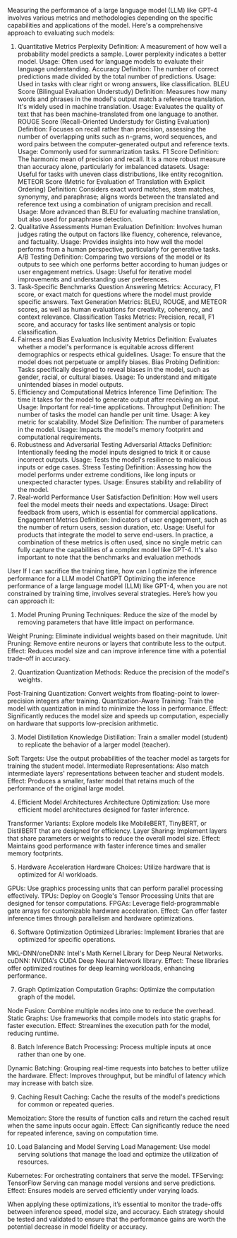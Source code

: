 Measuring the performance of a large language model (LLM) like GPT-4 involves various metrics and methodologies depending on the specific capabilities and applications of the model. Here's a comprehensive approach to evaluating such models:

1. Quantitative Metrics
Perplexity
Definition: A measurement of how well a probability model predicts a sample. Lower perplexity indicates a better model.
Usage: Often used for language models to evaluate their language understanding.
Accuracy
Definition: The number of correct predictions made divided by the total number of predictions.
Usage: Used in tasks with clear right or wrong answers, like classification.
BLEU Score (Bilingual Evaluation Understudy)
Definition: Measures how many words and phrases in the model's output match a reference translation. It's widely used in machine translation.
Usage: Evaluates the quality of text that has been machine-translated from one language to another.
ROUGE Score (Recall-Oriented Understudy for Gisting Evaluation)
Definition: Focuses on recall rather than precision, assessing the number of overlapping units such as n-grams, word sequences, and word pairs between the computer-generated output and reference texts.
Usage: Commonly used for summarization tasks.
F1 Score
Definition: The harmonic mean of precision and recall. It is a more robust measure than accuracy alone, particularly for imbalanced datasets.
Usage: Useful for tasks with uneven class distributions, like entity recognition.
METEOR Score (Metric for Evaluation of Translation with Explicit Ordering)
Definition: Considers exact word matches, stem matches, synonymy, and paraphrase; aligns words between the translated and reference text using a combination of unigram precision and recall.
Usage: More advanced than BLEU for evaluating machine translation, but also used for paraphrase detection.
2. Qualitative Assessments
Human Evaluation
Definition: Involves human judges rating the output on factors like fluency, coherence, relevance, and factuality.
Usage: Provides insights into how well the model performs from a human perspective, particularly for generative tasks.
A/B Testing
Definition: Comparing two versions of the model or its outputs to see which one performs better according to human judges or user engagement metrics.
Usage: Useful for iterative model improvements and understanding user preferences.
3. Task-Specific Benchmarks
Question Answering
Metrics: Accuracy, F1 score, or exact match for questions where the model must provide specific answers.
Text Generation
Metrics: BLEU, ROUGE, and METEOR scores, as well as human evaluations for creativity, coherency, and context relevance.
Classification Tasks
Metrics: Precision, recall, F1 score, and accuracy for tasks like sentiment analysis or topic classification.
4. Fairness and Bias Evaluation
Inclusivity Metrics
Definition: Evaluates whether a model's performance is equitable across different demographics or respects ethical guidelines.
Usage: To ensure that the model does not perpetuate or amplify biases.
Bias Probing
Definition: Tasks specifically designed to reveal biases in the model, such as gender, racial, or cultural biases.
Usage: To understand and mitigate unintended biases in model outputs.
5. Efficiency and Computational Metrics
Inference Time
Definition: The time it takes for the model to generate output after receiving an input.
Usage: Important for real-time applications.
Throughput
Definition: The number of tasks the model can handle per unit time.
Usage: A key metric for scalability.
Model Size
Definition: The number of parameters in the model.
Usage: Impacts the model's memory footprint and computational requirements.
6. Robustness and Adversarial Testing
Adversarial Attacks
Definition: Intentionally feeding the model inputs designed to trick it or cause incorrect outputs.
Usage: Tests the model's resilience to malicious inputs or edge cases.
Stress Testing
Definition: Assessing how the model performs under extreme conditions, like long inputs or unexpected character types.
Usage: Ensures stability and reliability of the model.
7. Real-world Performance
User Satisfaction
Definition: How well users feel the model meets their needs and expectations.
Usage: Direct feedback from users, which is essential for commercial applications.
Engagement Metrics
Definition: Indicators of user engagement, such as the number of return users, session duration, etc.
Usage: Useful for products that integrate the model to serve end-users.
In practice, a combination of these metrics is often used, since no single metric can fully capture the capabilities of a complex model like GPT-4. It's also important to note that the benchmarks and evaluation methods




User
If I can sacrifice the training time, how can I optimize the inference performance for a LLM model
ChatGPT
Optimizing the inference performance of a large language model (LLM) like GPT-4, when you are not constrained by training time, involves several strategies. Here’s how you can approach it:

1. Model Pruning
Pruning Techniques: Reduce the size of the model by removing parameters that have little impact on performance.

Weight Pruning: Eliminate individual weights based on their magnitude.
Unit Pruning: Remove entire neurons or layers that contribute less to the output.
Effect: Reduces model size and can improve inference time with a potential trade-off in accuracy.

2. Quantization
Quantization Methods: Reduce the precision of the model's weights.

Post-Training Quantization: Convert weights from floating-point to lower-precision integers after training.
Quantization-Aware Training: Train the model with quantization in mind to minimize the loss in performance.
Effect: Significantly reduces the model size and speeds up computation, especially on hardware that supports low-precision arithmetic.

3. Model Distillation
Knowledge Distillation: Train a smaller model (student) to replicate the behavior of a larger model (teacher).

Soft Targets: Use the output probabilities of the teacher model as targets for training the student model.
Intermediate Representations: Also match intermediate layers' representations between teacher and student models.
Effect: Produces a smaller, faster model that retains much of the performance of the original large model.

4. Efficient Model Architectures
Architecture Optimization: Use more efficient model architectures designed for faster inference.

Transformer Variants: Explore models like MobileBERT, TinyBERT, or DistilBERT that are designed for efficiency.
Layer Sharing: Implement layers that share parameters or weights to reduce the overall model size.
Effect: Maintains good performance with faster inference times and smaller memory footprints.

5. Hardware Acceleration
Hardware Choices: Utilize hardware that is optimized for AI workloads.

GPUs: Use graphics processing units that can perform parallel processing effectively.
TPUs: Deploy on Google's Tensor Processing Units that are designed for tensor computations.
FPGAs: Leverage field-programmable gate arrays for customizable hardware acceleration.
Effect: Can offer faster inference times through parallelism and hardware optimizations.

6. Software Optimization
Optimized Libraries: Implement libraries that are optimized for specific operations.

MKL-DNN/oneDNN: Intel's Math Kernel Library for Deep Neural Networks.
cuDNN: NVIDIA's CUDA Deep Neural Network library.
Effect: These libraries offer optimized routines for deep learning workloads, enhancing performance.

7. Graph Optimization
Computation Graphs: Optimize the computation graph of the model.

Node Fusion: Combine multiple nodes into one to reduce the overhead.
Static Graphs: Use frameworks that compile models into static graphs for faster execution.
Effect: Streamlines the execution path for the model, reducing runtime.

8. Batch Inference
Batch Processing: Process multiple inputs at once rather than one by one.

Dynamic Batching: Grouping real-time requests into batches to better utilize the hardware.
Effect: Improves throughput, but be mindful of latency which may increase with batch size.

9. Caching
Result Caching: Cache the results of the model's predictions for common or repeated queries.

Memoization: Store the results of function calls and return the cached result when the same inputs occur again.
Effect: Can significantly reduce the need for repeated inference, saving on computation time.

10. Load Balancing and Model Serving
Load Management: Use model serving solutions that manage the load and optimize the utilization of resources.

Kubernetes: For orchestrating containers that serve the model.
TFServing: TensorFlow Serving can manage model versions and serve predictions.
Effect: Ensures models are served efficiently under varying loads.

When applying these optimizations, it’s essential to monitor the trade-offs between inference speed, model size, and accuracy. Each strategy should be tested and validated to ensure that the performance gains are worth the potential decrease in model fidelity or accuracy.